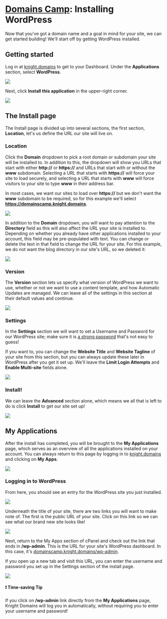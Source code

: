 # [Domains Camp](/): Installing WordPress

Now that you've got a domain name and a goal in mind for your site, we can get started building! We'll start off by getting WordPress installed.

## Getting started

Log in at [knight.domains](https://knight.domains) to get to your Dashboard. Under the **Applications** section, select **WordPress**.

![](images/efdced95-8f9f-45ce-a4b0-3f2bd6da9422.png)

Next, click **Install this application** in the upper-right corner.

![](images/7781c398-40f4-4ac0-a215-baae65eefea9.png)

## The Install page

The Install page is divided up into several sections, the first section, **Location**, let's us define the URL our site will live on.

### Location

Click the **Domain** dropdown to pick a root domain or subdomain your site will be installed to. In addition to this, the dropdown will show you URLs that start with either **http://** or **https://** and URLs that start with or without the **www** subdomain. Selecting a URL that starts with **https://** will force your site to load securely, and selecting a URL that starts with **www** will force visitors to your site to type **www** in their address bar.

In most cases, we want our sites to load over **https://** but we don't want the **www** subdomain to be required, so for this example we'll select **https://domainscamp.knight.domains**.

![](images/4c5c1c8b-5b19-47fd-a96d-a90b21075bf3.png)

In addition to the **Domain** dropdown, you will want to pay attention to the **Directory** field as this will also affect the URL your site is installed to. Depending on whether you already have other applications installed to your account, this field may be pre-populated with text. You can change or delete the text in that field to change the URL for your site. For this example, we do not want the blog directory in our site's URL, so we deleted it:

![](images/5874fd77-3114-4be8-97d3-25c7c4a53ddb.gif)

### Version

The **Version** section lets us specify what version of WordPress we want to use, whether or not we want to use a content template, and how Automatic Updates are managed. We can leave all of the settings in this section at their default values and continue.

![](images/bd4161b8-4943-4227-8550-fafb2a1bc764.png)

### Settings

In the **Settings** section we will want to set a Username and Password for our WordPress site; make sure it is [a strong password](https://www.security.org/how-secure-is-my-password/) that's not easy to guess!

If you want to, you can change the **Website Title** and **Website Tagline** of your site from this section, but you can always update these later in WordPress after you get it set up. We'll leave the **Limit Login Attempts** and **Enable Multi-site** fields alone. 

![](images/5ac37cd8-0ecb-43f8-9931-cbd7a022fd5e.png)

### Install!

We can leave the **Advanced** section alone, which means we all that is left to do is click **Install** to get our site set up!

![](images/b0e3e0b8-3ec4-4aff-b21b-8ac66762a2f8.png)

## My Applications

After the install has completed, you will be brought to the **My Applications** page, which serves as an overview of all the applications installed on your account. You can always return to this page by logging in to [knight.domains](https://knight.domains) and clicking on **My Apps**.

![](images/5c52e199-e1b9-4aa3-a2f3-13cd78ef6e67.png)

### Logging in to WordPress

From here, you should see an entry for the WordPress site you just installed.

![](images/bee66959-046c-4e3c-b6aa-15ca5b93ac0f.png)


Underneath the title of your site, there are two links you will want to make note of. The first is the public URL of your site. Click on this link so we can see what our brand new site looks like!

![](images/5791a987-4a00-45db-8a21-dd917afad0cc.png)


Next, return to the My Apps section of cPanel and check out the link that ends in **/wp-admin**. This is the URL for your site's WordPress dashboard. In this case, it's [domainscamp.knight.domains/wp-admin](https://domainscamp.knight.domains/wp-admin).

If you open up a new tab and visit this URL, you can enter the username and password you set up in the Settings section of the install page. 

![](images/966cf47b-db1f-4650-8f69-439ebffd2b79.png)

#### ❗️ Time-saving Tip
If you click on **/wp-admin** link directly from the **My Applications** page, Knight Domains will log you in automatically, without requiring you to enter your username and password!
